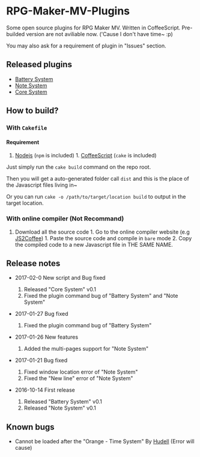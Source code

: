 # RPG-Maker-MV-Plugins
Some open source plugins for RPG Maker MV. Written in CoffeeScript.
Pre-builded version are not aviliable now. ('Cause I don't have time~ :p)

You may also ask for a requirement of plugin in "Issues" section.

## Released plugins
* [Battery System](/src/HRM_BatterySystem.coffee)
* [Note System](/src/HRM_NoteSystem.coffee)
* [Core System](/src/HRM_Core.coffee)

## How to build?
### With `Cakefile`
#### Requirement
  1. [Nodejs](https://nodejs.org/en/) (`npm` is included)
              1. [CoffeeScript](http://coffeescript.org/) (`cake` is included)

Just simply run the `cake build` command on the repo root.

Then you will get a auto-generated folder call `dist` and this is the place of the Javascript files living in~

Or you can run `cake -o /path/to/target/location build` to output in the target location.

### With online compiler (Not Recommand)
  1. Download all the source code
              1. Go to the online compiler website (e.g [JS2Coffee](http://js2.coffee))
                 1. Paste the source code and compile in `bare` mode
                 2. Copy the compiled code to a new Javascript file in THE SAME NAME.

## Release notes
* 2017-02-0 New script and Bug fixed
  1. Released "Core System" v0.1
  2. Fixed the plugin command bug of "Battery System" and "Note System"

* 2017-01-27 Bug fixed
  1. Fixed the plugin command bug of "Battery System"

* 2017-01-26 New features
  1. Added the multi-pages support for "Note System"

* 2017-01-21 Bug fixed
  1. Fixed window location error of "Note System"
  2. Fixed the "New line" error of "Note System"

* 2016-10-14 First release
  1. Released "Battery System" v0.1
  2. Released "Note System" v0.1

## Known bugs
* Cannot be loaded after the "Orange - Time System" By [Hudell](http://www.hudell.com) (Error will cause)
